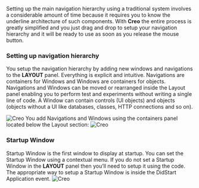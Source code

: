 Setting up the main navigation hierarchy using a traditional system involves a considerable amount of time because it requires you to know the underline architecture of such components. With **Creo** the entire process is greatly simplified and you just drag and drop to setup your navigation hierarchy and it will be ready to use as soon as you release the mouse button.

### Setting up navigation hierarchy
You setup the navigation hierarchy by adding new windows and navigations to the **LAYOUT** panel. Everything is explicit and intuitive. Navigations are containers for Windows and Windows are containers for objects. Navigations and Windows can be moved or rearranged inside the Layout panel enabling you to perform test and experiments without writing a single line of code. A Window can contain controls (UI objects) and objects (objects without a UI like databases, classes, HTTP connections and so on).

![Creo](creo_layout_1.png)
You add Navigations and Windows using the containers panel located below the Layout section:
![Creo](creo_layout_2.png)

### Startup Window
Startup Window is the first window to display at startup. You can set the Startup Window using a contextual menu.  If you do not set a Startup Window in the **LAYOUT** panel then you’ll need to setup it using the code. The appropriate way to setup a Startup Window is inside the DidStart Application event.
![Creo](creo_layout_3.png)
